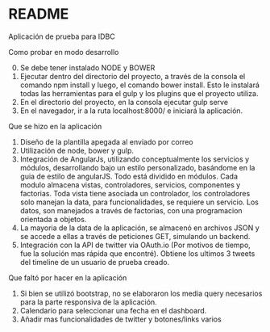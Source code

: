 # README #

Aplicación de prueba para IDBC

Como probar en modo desarrollo

0) Se debe tener instalado NODE y BOWER
1) Ejecutar dentro del directorio del proyecto, a través de la consola el comando npm install y luego, el comando bower install.
Esto le instalará todas las herramientas para el gulp y los plugins que el proyecto utiliza.
2) En el directorio del proyecto, en la consola ejecutar gulp serve
3) En el navegador, ir a la ruta localhost:8000/ e iniciará la aplicación.

Que se hizo en la aplicación

1) Diseño de la plantilla apegada al enviado por correo
2) Utilización de node, bower y gulp.
3) Integración de AngularJs, utilizando conceptualmente los servicios y módulos, desarrollando bajo un estilo personalizado, basándome en la guia de estilo de angularJS. Todo está dividido en módulos. Cada modulo almacena vistas, controladores, servicios, componentes y factorias.
Toda vista tiene asociada un controlador, los controladores solo manejan la data, para funcionalidades, se requiere un servicio. Los datos, son manejados a través de factorias, con una programacion orientada a objetos.
4) La mayoria de la data de la aplicación, se almacenó en archivos JSON y se accede a ellas a través de peticiones GET, simulando un backend.
5) Integración con la API de twitter via OAuth.io (Por motivos de tiempo, fue la solución mas rápida que encontré). Obtiene los ultimos 3 tweets del timeline de un usuario de prueba creado.

Que faltó por hacer en la aplicación

1) Si bien se utilizó bootstrap, no se elaboraron los media query necesarios para la parte responsiva de la aplicación.
2) Calendario para seleccionar una fecha en el dashboard.
3) Añadir mas funcionalidades de twitter y botones/links varios
